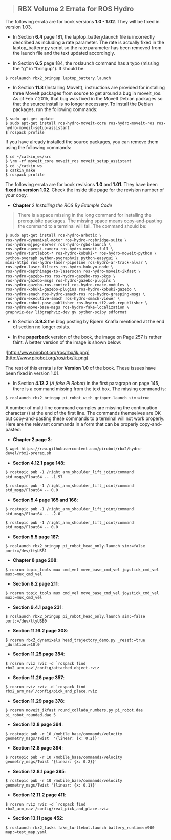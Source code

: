 > ## RBX Volume 2 Errata for ROS Hydro ##

The following errata are for book versions **1.0 - 1.02**.  They will be fixed in version 1.03.

  * In Section **6.4** page 181, the laptop\_battery.launch file is incorrectly described as including a rate parameter.  The rate is actually fixed in the laptop\_battery.py script so the rate parameter has been removed from the launch file and the text updated accordingly.

  * In Section **6.5** page 184, the roslaunch command has a typo (missing the "g" in "bringup").  It should be:

```
$ roslaunch rbx2_bringup laptop_battery.launch
```

  * In Section **11.8** (Installing MoveIt), instructions are provided for installing three MoveIt packages from source to get around a bug in moveit\_ros.  As of Feb 7 2015, that bug was fixed in the MoveIt Debian packages so that the source install is no longer necessary.  To install the Debian packages, run the following commands:

```
$ sudo apt-get update
$ sudo apt-get install ros-hydro-moveit-core ros-hydro-moveit-ros ros-hydro-moveit-setup-assistant
$ rospack profile
```

If you have already installed the source packages, you can remove them using the following commands:

```
$ cd ~/catkin_ws/src
$ \rm -rf moveit_core moveit_ros moveit_setup_assistant
$ cd ~/catkin_ws
$ catkin_make
$ rospack profile
```


The following errata are for book revisions **1.0** and **1.01**.  They have been **fixed in version 1.02**.  Check the inside title page for the revision number of your copy.

  * **Chapter** 2 _Installing the ROS By Example Code_

> There is a space missing in the long command for installing the prerequisite packages.  The missing space means copy-and-pasting the command to a terminal will fail.  The command should be:

```
$ sudo apt-get install ros-hydro-arbotix \
ros-hydro-dynamixel-motor ros-hydro-rosbridge-suite \
ros-hydro-mjpeg-server ros-hydro-rgbd-launch \
ros-hydro-openni-camera ros-hydro-moveit-full \
ros-hydro-turtlebot-* ros-hydro-kobuki-* ros-hydro-moveit-python \
python-pygraph python-pygraphviz python-easygui \
mini-httpd ros-hydro-laser-pipeline ros-hydro-ar-track-alvar \
ros-hydro-laser-filters ros-hydro-hokuyo-node \
ros-hydro-depthimage-to-laserscan ros-hydro-moveit-ikfast \
ros-hydro-gazebo-ros ros-hydro-gazebo-ros-pkgs \
ros-hydro-gazebo-msgs ros-hydro-gazebo-plugins \
ros-hydro-gazebo-ros-control ros-hydro-cmake-modules \
ros-hydro-kobuki-gazebo-plugins ros-hydro-kobuki-gazebo \
ros-hydro-smach ros-hydro-smach-ros ros-hydro-grasping-msgs \
ros-hydro-executive-smach ros-hydro-smach-viewer \
ros-hydro-robot-pose-publisher ros-hydro-tf2-web-republisher \
ros-hydro-move-base-msgs ros-hydro-fake-localization \
graphviz-dev libgraphviz-dev gv python-scipy sdformat
```

  * In Section **3.9.3** the blog posting by Bjoern Knafla mentioned at the end of section no longer exists.

  * In the **paperback** version of the book, the image on Page 257 is rather faint.  A better version of the image is shown below:

![http://www.pirobot.org/ros/rbx/ik.png](http://www.pirobot.org/ros/rbx/ik.png)

The rest of this errata is for **Version 1.0** of the book.  These issues have been fixed in version 1.01.

  * In Section **4.12.2** (_A fake Pi Robot_) in the first paragraph on page 145, there is a command missing from the text box. The missing command  is:

```
$ roslaunch rbx2_bringup pi_robot_with_gripper.launch sim:=true
```

A number of multi-line command examples are missing the continuation character (\) at the end of the first line.  The commands themselves are OK but copy-and-pasting these commands to a terminal will not work properly. Here are the relevant commands in a form that can be properly copy-and-pasted:

  * **Chapter 2 page 3**:

```
$ wget https://raw.githubusercontent.com/pirobot/rbx2/hydro-devel/rbx2-prereq.sh
```

  * **Section 4.12.1 page 148**:

```
$ rostopic pub -1 /right_arm_shoulder_lift_joint/command std_msgs/Float64 -- -1.57
```

```
$ rostopic pub -1 /right_arm_shoulder_lift_joint/command std_msgs/Float64 -- 0.0
```


  * **Section 5.4 page 165 and 166**:

```
$ rostopic pub -1 /right_arm_shoulder_lift_joint/command std_msgs/Float64 -- -2.0
```

```
$ rostopic pub -1 /right_arm_shoulder_lift_joint/command std_msgs/Float64 -- 0.0
```

  * **Section 5.5 page 167**:

```
$ roslaunch rbx2_bringup pi_robot_head_only.launch sim:=false port:=/dev/ttyUSB1
```

  * **Chapter 8 page 208**:

```
$ rosrun topic_tools mux cmd_vel move_base_cmd_vel joystick_cmd_vel mux:=mux_cmd_vel
```

  * **Section 8.2 page 211**:

```
$ rosrun topic_tools mux cmd_vel move_base_cmd_vel joystick_cmd_vel mux:=mux_cmd_vel
```

  * **Section 9.4.1 page 231**:

```
$ roslaunch rbx2_bringup pi_robot_head_only.launch sim:=false port:=/dev/ttyUSB0
```


  * **Section 11.16.2 page 308**:

```
$ rosrun rbx2_dynamixels head_trajectory_demo.py _reset:=true _duration:=10.0
```

  * **Section 11.25 page 354**:

```
$ rosrun rviz rviz -d `rospack find rbx2_arm_nav`/config/attached_object.rviz
```

  * **Section 11.26 page 357**:

```
$ rosrun rviz rviz -d `rospack find rbx2_arm_nav`/config/pick_and_place.rviz
```

  * **Section 11.29 page 378**:

```
$ rosrun moveit_ikfast round_collada_numbers.py pi_robot.dae pi_robot_rounded.dae 5
```

  * **Section 12.8 page 394**:

```
$ rostopic pub -r 10 /mobile_base/commands/velocity geometry_msgs/Twist  '{linear: {x: 0.2}}'
```

  * **Section 12.8 page 394**:

```
$ rostopic pub -r 10 /mobile_base/commands/velocity geometry_msgs/Twist '{linear: {x: 0.2}}'
```

  * **Section 12.8.1 page 395**:

```
$ rostopic pub -r 10 /mobile_base/commands/velocity geometry_msgs/Twist '{linear: {x: 0.1}}'
```

  * **Section 12.11.2 page 411**:

```
$ rosrun rviz rviz -d `rospack find rbx2_arm_nav`/config/real_pick_and_place.rviz
```


  * **Section 13.11 page 452**:

```
$ roslaunch rbx2_tasks fake_turtlebot.launch battery_runtime:=900 map:=test_map.yaml
```